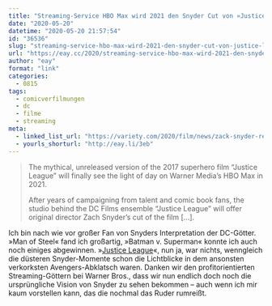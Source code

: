 ```yaml
---
title: "Streaming-Service HBO Max wird 2021 den Snyder Cut von »Justice League« veröffentlichen"
date: "2020-05-20"
datetime: "2020-05-20 21:57:54"
id: "36536"
slug: "streaming-service-hbo-max-wird-2021-den-snyder-cut-von-justice-league-veroeffentlichen"
url: "https://eay.cc/2020/streaming-service-hbo-max-wird-2021-den-snyder-cut-von-justice-league-veroeffentlichen/"
author: "eay"
format: "link"
categories:
  - 0815
tags:
  - comicverfilmungen
  - dc
  - filme
  - streaming
meta:
  - linked_list_url: "https://variety.com/2020/film/news/zack-snyder-release-the-snyder-cut-justice-league-hbo-max-1234611928/"
  - yourls_shorturl: "http://eay.li/3eb"
---
```


> The mythical, unreleased version of the 2017 superhero film “Justice League” will finally see the light of day on Warner Media’s HBO Max in 2021.
> 
> After years of campaigning from talent and comic book fans, the studio behind the DC Films ensemble “Justice League” will offer original director Zach Snyder’s cut of the film \[...\].

Ich bin nach wie vor großer Fan von Snyders Interpretation der DC-Götter. »Man of Steel« fand ich großartig, »Batman v. Superman« konnte ich auch noch einiges abgewinnen. »[Justice League](https://eay.cc/2017/justice-league-2017/)«, nun ja, war nichts, wenngleich die düsteren Snyder-Momente schon die Lichtblicke in dem ansonsten verkorksten Avengers-Abklatsch waren. Danken wir den profitorientierten Streaming-Göttern bei Warner Bros., dass wir nun endlich doch noch die ursprüngliche Vision von Snyder zu sehen bekommen – auch wenn ich mir kaum vorstellen kann, das die nochmal das Ruder rumreißt.
